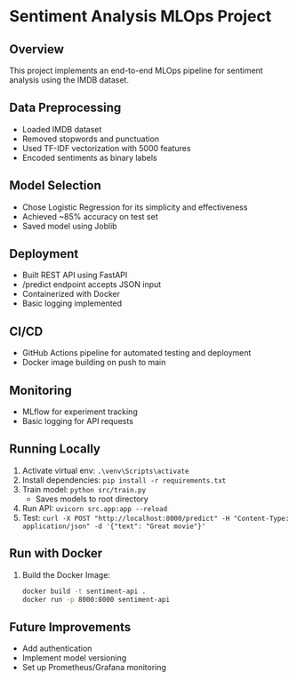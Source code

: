 # Sentiment Analysis MLOps Project

## Overview
This project implements an end-to-end MLOps pipeline for sentiment analysis using the IMDB dataset.

## Data Preprocessing
- Loaded IMDB dataset
- Removed stopwords and punctuation
- Used TF-IDF vectorization with 5000 features
- Encoded sentiments as binary labels

## Model Selection
- Chose Logistic Regression for its simplicity and effectiveness
- Achieved ~85% accuracy on test set
- Saved model using Joblib

## Deployment
- Built REST API using FastAPI
- /predict endpoint accepts JSON input
- Containerized with Docker
- Basic logging implemented

## CI/CD
- GitHub Actions pipeline for automated testing and deployment
- Docker image building on push to main

## Monitoring
- MLflow for experiment tracking
- Basic logging for API requests


## Running Locally
1. Activate virtual env: `.\venv\Scripts\activate`
2. Install dependencies: `pip install -r requirements.txt`
3. Train model: `python src/train.py`
   - Saves models to root directory
4. Run API: `uvicorn src.app:app --reload`
5. Test: `curl -X POST "http://localhost:8000/predict" -H "Content-Type: application/json" -d '{"text": "Great movie"}'`

## Run with Docker
1. Build the Docker Image:
   ```bash
   docker build -t sentiment-api .
   docker run -p 8000:8000 sentiment-api 

## Future Improvements
- Add authentication
- Implement model versioning
- Set up Prometheus/Grafana monitoring